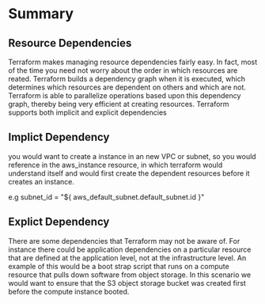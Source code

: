 # Summary

## Resource Dependencies

Terraform makes managing resource dependencies fairly easy. In fact, most of the time you need not worry about the order in which resources are reated. Terraform builds a dependency graph when it is executed, which determines which resources are dependent on others and which are not. Terraform is able to parallelize operations based upon this dependency graph, thereby being very efficient at creating resources. Terraform supports both implicit and explicit dependencies

## Implict Dependency 

you would want to create a instance in an new VPC or subnet, so you would reference in the aws_instance resource, in which terraform would understand itself and would first create the dependent resources before it creates an instance. 

e.g subnet_id = "${ aws_default_subnet.default_subnet.id }"

## Explict Dependency
There are some dependencies that Terraform may not be aware of. For instance there could be application dependencies on a particular resource that are defined at the application level, not at the infrastructure level. An example of this would be a boot strap script that runs on a compute resource that pulls down software from object storage. In this scenario we would want to ensure that the S3 object storage bucket was created first before the compute instance booted.



